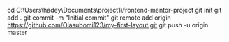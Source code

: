 cd C:\Users\hadey\Documents\project1\frontend-mentor-project
git init
git add .
git commit -m "Initial commit"
git remote add origin https://github.com/Olasubomi123/my-first-layout.git
git push -u origin master

